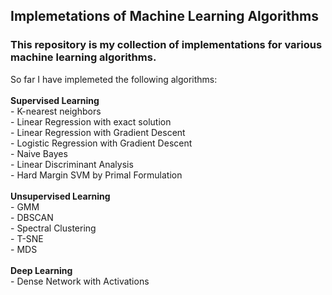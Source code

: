 ## Implemetations of Machine Learning Algorithms
### This repository is my collection of implementations for various machine learning algorithms.
So far I have implemeted the following algorithms:
<br>
<br>
__Supervised Learning__
<br>
    - K-nearest neighbors
<br>
    - Linear Regression with exact solution
<br>
    - Linear Regression with Gradient Descent
<br>
    - Logistic Regression with Gradient Descent
<br>
    - Naive Bayes
<br>
    - Linear Discriminant Analysis
<br>
    - Hard Margin SVM by Primal Formulation
<br>
<br>
__Unsupervised Learning__
<br>
    - GMM
<br>
    - DBSCAN
 <br>
    - Spectral Clustering
<br>
    - T-SNE
<br>
    - MDS
<br> 
<br> 
__Deep Learning__
<br>
    - Dense Network with Activations
 <br>
    
   
